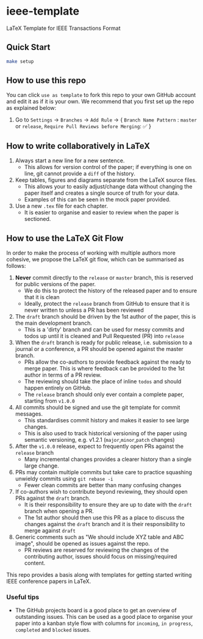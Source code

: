 # ieee-template

LaTeX Template for IEEE Transactions Format

## Quick Start

```bash
make setup
```

## How to use this repo

You can click `use as template` to fork this repo to your own GitHub account and edit it as if it is your own.
We recommend that you first set up the repo as explained below:

1. Go to `Settings` -> `Branches` -> `Add Rule` -> { `Branch Name Pattern` : `master` or `release`, `Require Pull Reviews before Merging`: ✅ }

## How to write collaboratively in LaTeX

1. Always start a new line for a new sentence.
    - This allows for version control of the paper; if everything is one on line, git cannot provide a `diff` of the history.
2. Keep tables, figures and diagrams separate from the LaTeX source files.
    - This allows your to easily adjust/change data without changing the paper itself and creates a single source of truth for your data.
    - Examples of this can be seen in the mock paper provided.
3. Use a new `.tex` file for each chapter.
    - It is easier to organise and easier to review when the paper is sectioned.

## How to use the LaTeX Git Flow

In order to make the process of working with multiple authors more cohesive, we propose the LaTeX git flow, which can be summarised as follows:

1. **Never** commit directly to the `release` or `master` branch, this is reserved for public versions of the paper.
    - We do this to protect the history of the released paper and to ensure that it is clean
    - Ideally, protect the `release` branch from GitHub to ensure that it is never written to unless a PR has been reviewed
2. The `draft` branch should be driven by the 1st author of the paper, this is the main development branch.
    - This is a 'dirty' branch and can be used for messy commits and todos up until it is cleaned and Pull Requested (PR) into `release`
3. When the `draft` branch is ready for public release, i.e. submission to a journal or a conference, a PR should be opened against the master branch.
    - PRs allow the co-authors to provide feedback against the ready to merge paper. This is where feedback can be provided to the 1st author in terms of a PR review.
    - The reviewing should take the place of inline `todos` and should happen entirely on GitHub. 
    - The `release` branch should only ever contain a complete paper, starting from `v1.0.0`
4. All commits should be signed and use the git template for commit messages.
    - This standardises commit history and makes it easier to see large changes.
    - This is also used to track historical versioning of the paper using semantic versioning, e.g. v1.2.1 (`major`,`minor`,`patch` changes)
5. After the `v1.0.0` release, expect to frequently open PRs against the `release` branch
    - Many incremental changes provides a clearer history than a single large change.
6. PRs may contain multiple commits but take care to practice squashing unwieldy commits using `git rebase -i`
    - Fewer clean commits are better than many confusing changes
7. If co-authors wish to contribute beyond reviewing, they should open PRs against the `draft` branch.
    - It is their responsibility to ensure they are up to date with the `draft` branch when opening a PR.
    - The 1st author should then use this PR as a place to discuss the changes against the `draft` branch and it is their responsibility to merge against `draft`
8. Generic comments such as "We should include XYZ table and ABC image", should be opened as issues against the repo.
    - PR reviews are reserved for reviewing the changes of the contributing author, issues should focus on missing/required content.

This repo provides a basis along with templates for getting started writing IEEE conference papers in LaTeX.

### Useful tips

- The GitHub projects board is a good place to get an overview of outstanding issues. This can be used as a good place to organise your paper into a kanban style flow with columns for `incoming`, `in progress`, `completed` and `blocked` issues.